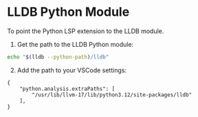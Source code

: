 # LLDB Python Module

To point the Python LSP extension to the LLDB module.

1. Get the path to the LLDB Python module:

```bash
echo "$(lldb --python-path)/lldb"
```

2. Add the path to your VSCode settings:
```jsonc
{
	"python.analysis.extraPaths": [
		"/usr/lib/llvm-17/lib/python3.12/site-packages/lldb"
	],
}
```
